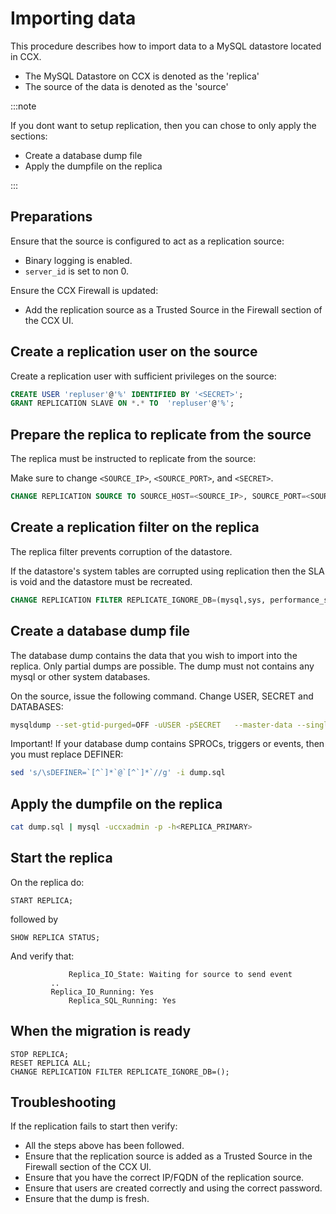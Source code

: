 # Importing data

This procedure describes how to import data to a MySQL datastore located in CCX.

- The MySQL Datastore on CCX is denoted as the 'replica'
- The source of the data is denoted as the 'source'

:::note

If you dont want to setup replication, then you can chose to only apply the sections:

- Create a database dump file
- Apply the dumpfile on the replica

:::

## Preparations

Ensure that the source is configured to act as a replication source:

- Binary logging is enabled.
- `server_id` is set to non 0.

Ensure the CCX Firewall is updated:

- Add the replication source as a Trusted Source in the Firewall section of the CCX UI.

## Create a replication user on the source

Create a replication user with sufficient privileges on the source:

```sql
CREATE USER 'repluser'@'%' IDENTIFIED BY '<SECRET>';
GRANT REPLICATION SLAVE ON *.* TO  'repluser'@'%';
```

## Prepare the replica to replicate from the source

The replica must be instructed to replicate from the source:

Make sure to change `<SOURCE_IP>`, `<SOURCE_PORT>`, and `<SECRET>`.

```sql
CHANGE REPLICATION SOURCE TO SOURCE_HOST=<SOURCE_IP>, SOURCE_PORT=<SOURCE_PORT>, SOURCE_USER='repluser', SOURCE_PASSWORD='<SECRET>', SOURCE_SSL=1;
```

## Create a replication filter on the replica

The replica filter prevents corruption of the datastore.

If the datastore's system tables are corrupted using replication then the SLA is void and the datastore must be recreated.

```sql
CHANGE REPLICATION FILTER REPLICATE_IGNORE_DB=(mysql,sys, performance_schema);
```

## Create a database dump file

The database dump contains the data that you wish to import into the replica. Only partial dumps are possible. The dump must not contains any mysql or other system databases.

On the source, issue the following command. Change USER, SECRET and DATABASES:

```bash
mysqldump --set-gtid-purged=OFF -uUSER -pSECRET   --master-data --single-transaction --triggers --routines --events  --databases DATABASES > dump.sql
```

Important! If your database dump contains SPROCs, triggers or events, then you must replace DEFINER:

```bash
sed 's/\sDEFINER=`[^`]*`@`[^`]*`//g' -i dump.sql
```

## Apply the dumpfile on the replica

```bash
cat dump.sql | mysql -uccxadmin -p -h<REPLICA_PRIMARY>
```

## Start the replica

On the replica do:

```
START REPLICA;
```

followed by

```
SHOW REPLICA STATUS;
```

And verify that:

```
             Replica_IO_State: Waiting for source to send event
	     ..
  	     Replica_IO_Running: Yes
             Replica_SQL_Running: Yes
```

## When the migration is ready

```
STOP REPLICA;
RESET REPLICA ALL;
CHANGE REPLICATION FILTER REPLICATE_IGNORE_DB=();
```

## Troubleshooting

If the replication fails to start then verify:

- All the steps above has been followed.
- Ensure that the replication source is added as a Trusted Source in the Firewall section of the CCX UI.
- Ensure that you have the correct IP/FQDN of the replication source.
- Ensure that users are created correctly and using the correct password.
- Ensure that the dump is fresh.
